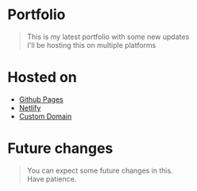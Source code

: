 # Portfolio

> This is my latest portfolio with some new updates  
> I'll be hosting this on multiple platforms  

# Hosted on

- [Github Pages](https:/nitinkumar30.github.io/)
- [Netlify](https://nitinkr.netlify.app/)
- [Custom Domain](http://nitinkr.me/)

# Future changes

> You can expect some future changes in this.  
> Have patience.  
